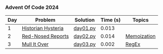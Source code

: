 ### Advent Of Code 2024

| Day | Problem                                                   | Solution                                 | Time (s) | Topics |
| --- | --------------------------------------------------------- | ---------------------------------------- | -------- | ----- |
| 1   | [Historian Hysteria](https://adventofcode.com/2024/day/1) | [day01.py](day01.py) | 0.013    |       |
| 2   | [Red-Nosed Reports](https://adventofcode.com/2024/day/2) | [day02.py](day02.py) | 0.014    | [Memoization](https://en.wikipedia.org/wiki/Memoization)      |
| 3   | [Mull It Over](https://adventofcode.com/2024/day/3) | [day03.py](day03.py) | 0.002    | [RegEx](https://en.wikipedia.org/wiki/Regular_expression)      |
